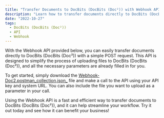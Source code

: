 ```yaml
---
title: "Transfer Documents to DocBits (DocBits (Doc²)) with Webhook API"
description: "Learn how to transfer documents directly to DocBits (DocBits (Doc²)) with a simple POST request using the Webhook API. All parameters are already filled in, making it easy to get started."
date: "2022-10-27"
tags:
  - DocBits (DocBits (Doc²))
  - API
  - Webhook
---
```


With the Webhook API provided below, you can easily transfer documents directly to DocBits (DocBits (Doc²)) with a simple POST request. This API is designed to simplify the process of uploading files to DocBits (DocBits (Doc²)), and all the necessary parameters are already filled in for you.

To get started, simply download the [Webhook-Doc2.postman_collection.json_](https://docs.cloudintegration.eu/wp-content/uploads/2022/04/Webhook-Doc2.postman_collection.json_.zip) file and make a call to the API using your API key and system URL. You can also include the file you want to upload as a parameter in your call.

Using the Webhook API is a fast and efficient way to transfer documents to DocBits (DocBits (Doc²)), and it can help streamline your workflow. Try it out today and see how it can benefit your business!

